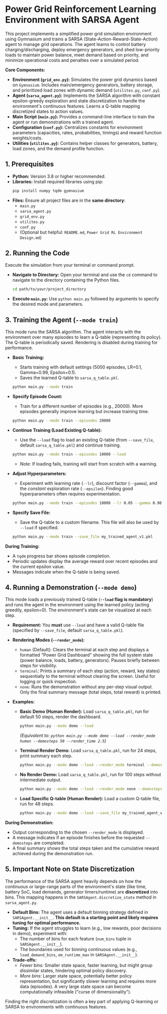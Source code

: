 # Power Grid Reinforcement Learning Environment with SARSA Agent

This project implements a simplified power grid simulation environment using Gymnasium and trains a SARSA (State-Action-Reward-State-Action) agent to manage grid operations. The agent learns to control battery charging/discharging, deploy emergency generators, and shed low-priority loads to maintain power balance, meet demand based on priority, and minimize operational costs and penalties over a simulated period.

**Core Components:**

*   **Environment (`grid_env.py`):** Simulates the power grid dynamics based on `Gymnasium`. Includes main/emergency generators, battery storage, and prioritized load zones with dynamic demand (`utilites.py`, `conf.py`).
*   **Agent (`sarsa_agent.py`):** Implements the SARSA algorithm with constant epsilon-greedy exploration and state discretization to handle the environment's continuous features. Learns a Q-table mapping discretized states to action values.
*   **Main Script (`main.py`):** Provides a command-line interface to train the agent or run demonstrations with a trained agent.
*   **Configuration (`conf.py`):** Centralizes constants for environment parameters (capacities, rates, probabilities, timings) and reward function weights/costs.
*   **Utilities (`utilites.py`):** Contains helper classes for generators, battery, load zones, and the demand profile function.

## 1. Prerequisites

*   **Python:** Version 3.8 or higher recommended.
*   **Libraries:** Install required libraries using pip:
    ```bash
    pip install numpy tqdm gymnasium
    ```
*   **Files:** Ensure all project files are in the **same directory**:
    *   `main.py`
    *   `sarsa_agent.py`
    *   `grid_env.py`
    *   `utilites.py`
    *   `conf.py`
    *   (Optional but helpful: `README.md`, `Power Grid RL Environment Design.md`)

## 2. Running the Code

Execute the simulation from your terminal or command prompt.

*   **Navigate to Directory:** Open your terminal and use the `cd` command to navigate to the directory containing the Python files.
    ```bash
    cd path/to/your/project_directory
    ```
*   **Execute `main.py`:** Use `python main.py` followed by arguments to specify the desired mode and parameters.

## 3. Training the Agent (`--mode train`)

This mode runs the SARSA algorithm. The agent interacts with the environment over many episodes to learn a Q-table (representing its policy). The Q-table is periodically saved. Rendering is disabled during training for performance.

*   **Basic Training:**
    *   Starts training with default settings (5000 episodes, LR=0.1, Gamma=0.99, Epsilon=0.1).
    *   Saves the learned Q-table to `sarsa_q_table.pkl`.
    ```bash
    python main.py --mode train
    ```

*   **Specify Episode Count:**
    *   Train for a different number of episodes (e.g., 20000). More episodes generally improve learning but increase training time.
    ```bash
    python main.py --mode train --episodes 20000
    ```

*   **Continue Training (Load Existing Q-table):**
    *   Use the `--load` flag to load an existing Q-table (from `--save_file`, default `sarsa_q_table.pkl`) and continue training.
    ```bash
    python main.py --mode train --episodes 10000 --load
    ```
    *   *Note:* If loading fails, training will start from scratch with a warning.

*   **Adjust Hyperparameters:**
    *   Experiment with learning rate (`--lr`), discount factor (`--gamma`), and the *constant* exploration rate (`--epsilon`). Finding good hyperparameters often requires experimentation.
    ```bash
    python main.py --mode train --episodes 10000 --lr 0.05 --gamma 0.98 --epsilon 0.2
    ```

*   **Specify Save File:**
    *   Save the Q-table to a custom filename. This file will also be used by `--load` if specified.
    ```bash
    python main.py --mode train --save_file my_trained_agent_v1.pkl
    ```

**During Training:**

*   A `tqdm` progress bar shows episode completion.
*   Periodic updates display the average reward over recent episodes and the current epsilon value.
*   Messages indicate when the Q-table is being saved.

## 4. Running a Demonstration (`--mode demo`)

This mode loads a previously trained Q-table (**`--load` flag is mandatory**) and runs the agent in the environment using the learned policy (acting greedily, epsilon=0). The environment's state can be visualized at each step.

*   **Requirement:** You **must** use `--load` and have a valid Q-table file (specified by `--save_file`, default `sarsa_q_table.pkl`).

*   **Rendering Modes (`--render_mode`):**
    *   `human` (Default): Clears the terminal at each step and displays a formatted "Power Grid Dashboard" showing the full system state (power balance, loads, battery, generators). Pauses briefly between steps for visibility.
    *   `terminal`: Prints a summary of each step (action, reward, key states) sequentially to the terminal without clearing the screen. Useful for logging or quick inspection.
    *   `none`: Runs the demonstration without any per-step visual output. Only the final summary message (total steps, total reward) is printed.

*   **Examples:**

    *   **Basic Demo (Human Render):** Load `sarsa_q_table.pkl`, run for default 50 steps, render the dashboard.
        ```bash
        python main.py --mode demo --load
        ```
        *(Equivalent to: `python main.py --mode demo --load --render_mode human --demosteps 50 --render_time 2.5`)*

    *   **Terminal Render Demo:** Load `sarsa_q_table.pkl`, run for 24 steps, print summary each step.
        ```bash
        python main.py --mode demo --load --render_mode terminal --demosteps 24
        ```

    *   **No Render Demo:** Load `sarsa_q_table.pkl`, run for 100 steps without intermediate output.
        ```bash
        python main.py --mode demo --load --render_mode none --demosteps 100
        ```

    *   **Load Specific Q-table (Human Render):** Load a custom Q-table file, run for 48 steps.
        ```bash
        python main.py --mode demo --load --save_file my_trained_agent_v1.pkl --render_mode human --demosteps 48
        ```

**During Demonstration:**

*   Output corresponding to the chosen `--render_mode` is displayed.
*   A message indicates if an episode finishes before the requested `--demosteps` are completed.
*   A final summary shows the total steps taken and the cumulative reward achieved during the demonstration run.

## 5. Important Note on State Discretization

The performance of the SARSA agent heavily depends on how the continuous or large-range parts of the environment's state (like time, battery SoC, load demands, generator timers/runtime) are **discretized** into bins. This mapping happens in the `SARSAgent.discretize_state` method in `sarsa_agent.py`.

*   **Default Bins:** The agent uses a default binning strategy defined in `SARSAgent.__init__`. **This default is a starting point and likely requires tuning for optimal performance.**
*   **Tuning:** If the agent struggles to learn (e.g., low rewards, poor decisions in demo), experiment with:
    *   The number of bins for each feature (`num_bins` tuple in `SARSAgent.__init__`).
    *   The boundaries used for binning continuous values (e.g., `load_demand_bins`, `em_runtime_max` in `SARSAgent.__init__`).
*   **Trade-offs:**
    *   *Fewer bins:* Smaller state space, faster learning, but might group dissimilar states, hindering optimal policy discovery.
    *   *More bins:* Larger state space, potentially better policy representation, but significantly slower learning and requires more data (episodes). A very large state space can become computationally infeasible ("curse of dimensionality").

Finding the right discretization is often a key part of applying Q-learning or SARSA to environments with continuous features.
